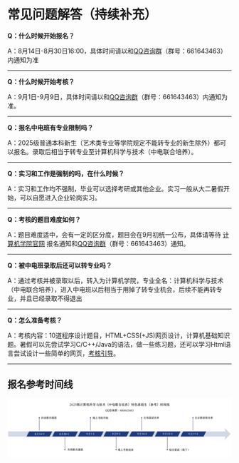 # 常见问题解答（持续补充）

**Q：什么时候开始报名？**

A：8月14日-8月30日16:00，具体时间请以和[QQ咨询群](/registration)（群号：661643463）内通知为准

------

**Q：什么时候开始考核？**

A：9月1日-9月9日，具体时间请以和[QQ咨询群](/registration)（群号：661643463）内通知为准。

------

**Q：报名中电班有专业限制吗？**

A：2025级普通本科新生（艺术类专业等学院规定不能转专业的新生除外）都可以报名。录取后相当于转专业至计算机科学与技术（中电联合培养）。

------

**Q：实习和工作是强制的吗，在什么时候？**

A：实习和工作均不强制，毕业可以选择考研或其他企业。实习一般从大二暑假开始，可以自愿进入企业轮岗实习。

------

**Q：考核的题目难度如何？**

A：题目难度适中，会有一定的区分度，题目会在9月初统一公布，具体请等待 [计算机学院官网](https://www.hziee.edu.cn/jsj/) 报名通知和[QQ咨询群](/registration)（群号：661643463）通知。

------

**Q：被中电班录取后还可以转专业吗？**

A：通过考核并被录取以后，转入为计算机学院，专业全名：计算机科学与技术（中电联合培养），进入中电班以后相当于用掉了转专业机会，后续不能再转专业，并且已经录取不得退出

------

**Q：怎么准备考核？**

A：考核内容：10道程序设计题目，HTML+CSS(+JS)网页设计，计算机基础知识题。暑假可以先尝试学习C/C++/Java的语法，做一些练习题，还可以学习Html语言尝试设计一些简单的网页，[考核引导](/prepare)。

------



## 报名参考时间线

![参考时间线](assets/参考时间线.png)
